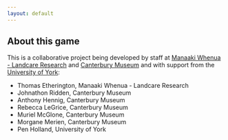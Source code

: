 ```yaml
---
layout: default
---
```


## About this game

This is a collaborative project being developed by staff at [Manaaki Whenua - Landcare Research](https://www.landcareresearch.co.nz/) and [Canterbury Museum](https://www.canterburymuseum.com/) and with support from the [University of York](https://www.york.ac.uk/):

- Thomas Etherington, Manaaki Whenua - Landcare Research
- Johnathon Ridden, Canterbury Museum
- Anthony Hennig, Canterbury Museum
- Rebecca LeGrice, Canterbury Museum
- Muriel McGlone, Canterbury Museum
- Morgane Merien, Canterbury Museum
- Pen Holland, University of York
